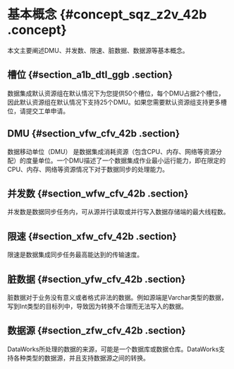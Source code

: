 # 基本概念 {#concept_sqz_z2v_42b .concept}

本文主要阐述DMU、并发数、限速、脏数据、数据源等基本概念。

## 槽位 {#section_a1b_dtl_ggb .section}

数据集成默认资源组在默认情况下为您提供50个槽位，每个DMU占据2个槽位，因此默认资源组在默认情况下支持25个DMU。如果您需要默认资源组支持更多槽位，请提交工单申请。

## DMU {#section_vfw_cfv_42b .section}

数据移动单位（DMU） 是数据集成消耗资源（包含CPU、内存、网络等资源分配）的度量单位。一个DMU描述了一个数据集成作业最小运行能力，即在限定的CPU、内存、网络等资源情况下对于数据同步的处理能力。

## 并发数 {#section_wfw_cfv_42b .section}

并发数是数据同步任务内，可从源并行读取或并行写入数据存储端的最大线程数。

## 限速 {#section_xfw_cfv_42b .section}

限速是数据集成同步任务最高能达到的传输速度。

## 脏数据 {#section_yfw_cfv_42b .section}

脏数据对于业务没有意义或者格式非法的数据。例如源端是Varchar类型的数据，写到Int类型的目标列中，导致因为转换不合理而无法写入的数据。

## 数据源 {#section_zfw_cfv_42b .section}

DataWorks所处理的数据的来源，可能是一个数据库或数据仓库。DataWorks支持各种类型的数据源，并且支持数据源之间的转换。

